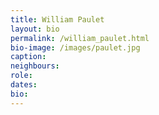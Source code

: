 ```yaml
---
title: William Paulet
layout: bio
permalink: /william_paulet.html
bio-image: /images/paulet.jpg
caption:
neighbours:
role:
dates:
bio:
---
```


